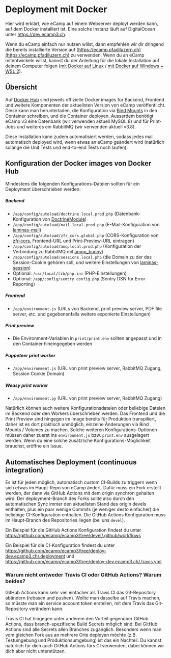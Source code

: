 # Deployment mit Docker

Hier wird erklärt, wie eCamp auf einem Webserver deployt werden kann, auf dem Docker installiert ist. Eine solche Instanz läuft auf DigitalOcean unter https://dev.ecamp3.ch.

Wenn du eCamp einfach nur nutzen willst, dann empfehlen wir dir dringend die bereits installierte Version auf [https://ecamp.pfadiluzern.ch](https://ecamp.pfadiluzern.ch) zu verwenden.
Wenn du an eCamp mitentwickeln willst, kannst du der Anleitung für die lokale Installation auf deinem Computer folgen ([mit Docker auf Linux](./install-docker.md) / [mit Docker auf Windows + WSL 2](https://github.com/ecamp/ecamp3/wiki/Getting-started-on-Windows)).

## Übersicht
Auf [Docker Hub](https://hub.docker.com/u/ecamp) sind jeweils offizielle Docker images für Backend, Frontend und weitere Komponenten der aktuellsten Version von eCamp veröffentlicht.
Diese kann man herunterladen, die Konfiguration via [Bind Mounts](https://docs.docker.com/storage/bind-mounts/) in den Container schreiben, und die Container deployen.
Ausserdem benötigt eCamp v3 eine Datenbank (wir verwenden aktuell MySQL 8) und für Print-Jobs und weiteres ein RabbitMQ (wir verwenden aktuell v3.8).

Diese Installation kann zudem automatisiert werden, sodass jedes mal automatisch deployed wird, wenn etwas an eCamp geändert wird (natürlich solange die Unit Tests und end-to-end Tests noch laufen).

## Konfiguration der Docker images von Docker Hub
Mindestens die folgenden Konfigurations-Dateien sollten für ein Deployment überschrieben werden:

##### Backend
* `/app/config/autoload/doctrine.local.prod.php` (Datenbank-Konfiguration von [DoctrineModule](https://github.com/doctrine/DoctrineModule/blob/master/docs/authentication.md))
* `/app/config/autoload/mail.local.prod.php` (E-Mail-Konfiguration von [laminas-mail](https://docs.laminas.dev/laminas-mail/transport/intro/))
* `/app/config/autoload/zfr_cors.global.php` (CORS-Konfiguration von [zfr-cors](https://github.com/zf-fr/zfr-cors#configuring-the-module), Frontend-URL und Print-Preview-URL eintragen)
* `/app/config/autoload/amq.local.prod.php` (Konfiguration der Verbindung zu RabbitMQ mit [amqp_bunny](https://github.com/php-enqueue/enqueue-dev/blob/master/docs/transport/amqp_bunny.md#create-context))
* `/app/config/autoload/sessions.local.php` (die Domain zu der das Session-Cookie gehören soll, und weitere Einstellungen von [laminas-session](https://docs.laminas.dev/laminas-session/config/))
* Optional: `/usr/local/lib/php.ini` (PHP-Einstellungen)
* Optional: `/app/config/sentry.config.php` (Sentry DSN für Error Reporting)

##### Frontend
* `/app/environment.js` (URLs von Backend, print preview server, PDF file server, etc. und gegebenenfalls weitere exponierte Einstellungen)

##### Print preview
* Die Environment-Variablen in `print/print.env` sollten angepasst und in den Container hineingegeben werden

##### Puppeteer print worker
* `/app/environment.js` (URL von print preview server, RabbitMQ Zugang, Session Cookie Domain)

##### Weasy print worker
* `/app/environment.py` (URL von print preview server, RabbitMQ Zugang)

Natürlich können auch weitere Konfigurationsdateien oder beliebige Dateien im Backend oder den Workers überschrieben werden. Das Frontend und die Print Preview sind hingegen im Image bereits für Produktion transpiliert, daher ist es dort praktisch unmöglich, einzelne Änderungen via Bind Mounts / Volumes zu machen. Solche weiteren Konfigurations-Optionen müssen daher zuerst ins `environment.js` bzw. `print.env` ausgelagert werden. Wenn du eine solche zusätzliche Konfigurations-Möglichkeit brauchst, eröffne ein Issue.

## Automatisches Deployment (continuous integration)

Es ist für jeden möglich, automatisch custom CI-Builds zu triggern wenn sich etwas im Haupt-Repo von eCamp ändert. Dafür muss ein Fork erstellt werden, der dann via GitHub Actions mit dem origin synchron gehalten wird.
Der deployment-Branch des Forks sollte also durch den automatischen Sync immer den aktuellsten Stand des origin devels enthalten, plus ein paar wenige Commits (je weniger desto einfacher) die beliebige CI-Konfiguration enthalten. Die GitHub Actions Konfiguration muss im Haupt-Branch des Repositories liegen (bei uns `devel`).

Ein Beispiel für die GitHub Actions Konfiguration findest du unter https://github.com/ecamp/ecamp3/tree/devel/.github/workflows

Ein Beispiel für die CI-Konfiguration findest du unter https://github.com/ecamp/ecamp3/tree/deploy-dev.ecamp3.ch/.deployment und https://github.com/ecamp/ecamp3/tree/deploy-dev.ecamp3.ch/.travis.yml

### Warum nicht entweder Travis CI oder GitHub Actions? Warum beides?
GitHub Actions kann sehr viel einfacher als Travis CI das Git-Repository abändern (rebasen und pushen). Wollte man dasselbe auf Travis machen, so müsste man ein service account token erstellen, mit dem Travis das Git-Repository verändern kann.

Travis CI hat hingegen unter anderem den Vorteil gegenüber GitHub Actions, dass branch-spezifische Build Secrets möglich sind. Bei GitHub Actions sind alle Secrets allen Branches zugänglich. Besonders wenn man vom gleichen Fork aus an mehrere Orte deployen möchte (z.B. Testumgebung und Produktionsumgebung) ist das ein Nachteil. Du kannst natürlich für dich auch GitHub Actions fürs CI verwenden, dabei können wir dich aber nicht unterstützen.
